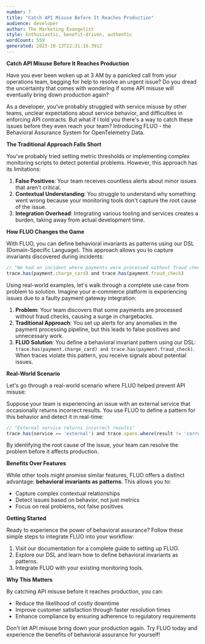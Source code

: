 ```yaml
---
number: 7
title: "Catch API Misuse Before It Reaches Production"
audience: developer
author: The Marketing Evangelist
style: Enthusiastic, benefit-driven, authentic
wordCount: 559
generated: 2025-10-13T22:31:16.391Z
---
```


**Catch API Misuse Before It Reaches Production**

Have you ever been woken up at 3 AM by a panicked call from your operations team, begging for help to resolve an urgent issue? Do you dread the uncertainty that comes with wondering if some API misuse will eventually bring down production again?

As a developer, you've probably struggled with service misuse by other teams, unclear expectations about service behavior, and difficulties in enforcing API contracts. But what if I told you there's a way to catch these issues before they even reach your team? Introducing FLUO - the Behavioral Assurance System for OpenTelemetry Data.

**The Traditional Approach Falls Short**

You've probably tried setting metric thresholds or implementing complex monitoring scripts to detect potential problems. However, this approach has its limitations:

1.  **False Positives**: Your team receives countless alerts about minor issues that aren't critical.
2.  **Contextual Understanding**: You struggle to understand why something went wrong because your monitoring tools don't capture the root cause of the issue.
3.  **Integration Overhead**: Integrating various tooling and services creates a burden, taking away from actual development time.

**How FLUO Changes the Game**

With FLUO, you can define behavioral invariants as patterns using our DSL (Domain-Specific Language). This approach allows you to capture invariants discovered during incidents:

```javascript
// "We had an incident where payments were processed without fraud checks"
trace.has(payment.charge_card) and trace.has(payment.fraud_check)
```

Using real-world examples, let's walk through a complete use case from problem to solution. Imagine your e-commerce platform is experiencing issues due to a faulty payment gateway integration:

1.  **Problem**: Your team discovers that some payments are processed without fraud checks, causing a surge in chargebacks.
2.  **Traditional Approach**: You set up alerts for any anomalies in the payment processing pipeline, but this leads to false positives and unnecessary work.
3.  **FLUO Solution**: You define a behavioral invariant pattern using our DSL: `trace.has(payment.charge_card) and trace.has(payment.fraud_check)`. When traces violate this pattern, you receive signals about potential issues.

**Real-World Scenario**

Let's go through a real-world scenario where FLUO helped prevent API misuse:

Suppose your team is experiencing an issue with an external service that occasionally returns incorrect results. You use FLUO to define a pattern for this behavior and detect it in real-time:

```javascript
// "External service returns incorrect results"
trace.has(service == 'external') and trace.spans.where(result != 'correct')
```

By identifying the root cause of the issue, your team can resolve the problem before it affects production.

**Benefits Over Features**

While other tools might promise similar features, FLUO offers a distinct advantage: **behavioral invariants as patterns**. This allows you to:

*   Capture complex contextual relationships
*   Detect issues based on behavior, not just metrics
*   Focus on real problems, not false positives

**Getting Started**

Ready to experience the power of behavioral assurance? Follow these simple steps to integrate FLUO into your workflow:

1.  Visit our documentation for a complete guide to setting up FLUO.
2.  Explore our DSL and learn how to define behavioral invariants as patterns.
3.  Integrate FLUO with your existing monitoring tools.

**Why This Matters**

By catching API misuse before it reaches production, you can:

*   Reduce the likelihood of costly downtime
*   Improve customer satisfaction through faster resolution times
*   Enhance compliance by ensuring adherence to regulatory requirements

Don't let API misuse bring down your production again. Try FLUO today and experience the benefits of behavioral assurance for yourself!